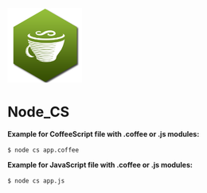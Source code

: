 <img src="./coffee.png?raw=true" width="150px" />

Node_CS 
=======

**Example for CoffeeScript file with .coffee or .js modules:**

`$ node cs app.coffee`


**Example for JavaScript file with .coffee or .js modules:**

`$ node cs app.js`

